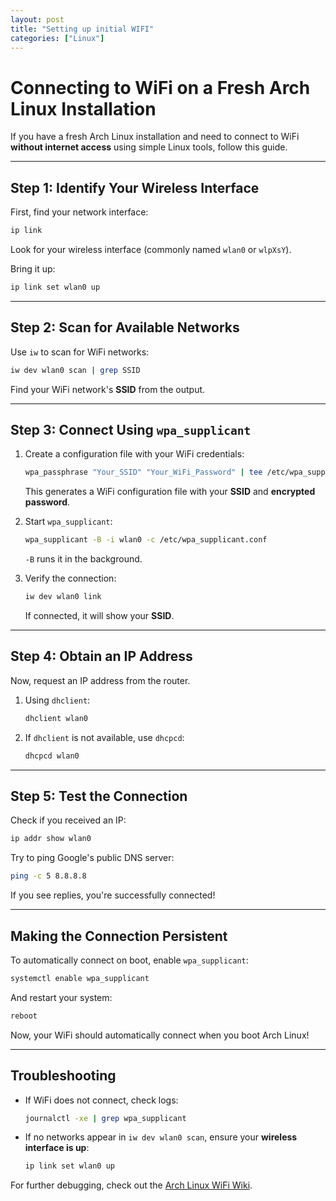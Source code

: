```yaml
---
layout: post
title: "Setting up initial WIFI"
categories: ["Linux"]
---
```


# Connecting to WiFi on a Fresh Arch Linux Installation

If you have a fresh Arch Linux installation and need to connect to WiFi **without internet access** using simple Linux tools, follow this guide.

---

## **Step 1: Identify Your Wireless Interface**
First, find your network interface:

```bash
ip link
```

Look for your wireless interface (commonly named `wlan0` or `wlpXsY`).

Bring it up:

```bash
ip link set wlan0 up
```

---

## **Step 2: Scan for Available Networks**
Use `iw` to scan for WiFi networks:

```bash
iw dev wlan0 scan | grep SSID
```

Find your WiFi network's **SSID** from the output.

---

## **Step 3: Connect Using `wpa_supplicant`**
1. Create a configuration file with your WiFi credentials:
   
   ```bash
   wpa_passphrase "Your_SSID" "Your_WiFi_Password" | tee /etc/wpa_supplicant.conf
   ```
   
   This generates a WiFi configuration file with your **SSID** and **encrypted password**.

2. Start `wpa_supplicant`:
   
   ```bash
   wpa_supplicant -B -i wlan0 -c /etc/wpa_supplicant.conf
   ```
   
   `-B` runs it in the background.

3. Verify the connection:
   
   ```bash
   iw dev wlan0 link
   ```
   
   If connected, it will show your **SSID**.

---

## **Step 4: Obtain an IP Address**
Now, request an IP address from the router.

1. Using `dhclient`:
   
   ```bash
   dhclient wlan0
   ```
   
2. If `dhclient` is not available, use `dhcpcd`:
   
   ```bash
   dhcpcd wlan0
   ```

---

## **Step 5: Test the Connection**
Check if you received an IP:

```bash
ip addr show wlan0
```

Try to ping Google's public DNS server:

```bash
ping -c 5 8.8.8.8
```

If you see replies, you're successfully connected!

---

## **Making the Connection Persistent**
To automatically connect on boot, enable `wpa_supplicant`:

```bash
systemctl enable wpa_supplicant
```

And restart your system:

```bash
reboot
```

Now, your WiFi should automatically connect when you boot Arch Linux!

---

## **Troubleshooting**
- If WiFi does not connect, check logs:
  ```bash
  journalctl -xe | grep wpa_supplicant
  ```
- If no networks appear in `iw dev wlan0 scan`, ensure your **wireless interface is up**:
  ```bash
  ip link set wlan0 up
  ```

For further debugging, check out the [Arch Linux WiFi Wiki](https://wiki.archlinux.org/title/Wireless_network_configuration).

